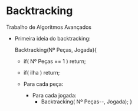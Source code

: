 # Backtracking
Trabalho de Algoritmos Avançados

* Primeira ideia do backtracking:

  Backtracking(Nº Peças, Jogada){
    * if( Nº Peças == 1 ) return;
    * if( ilha ) return;

    * Para cada peça:
      * Para cada jogada:
        * Backtracking( Nº Peças--,  Jogada);
  }
